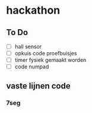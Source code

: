# hackathon
## To Do
  - [ ] hall sensor
  - [ ] opkuis code proefbuisjes
  - [ ] timer fysiek gemaakt worden
  - [ ] code numpad
## vaste lijnen code
### 7seg

